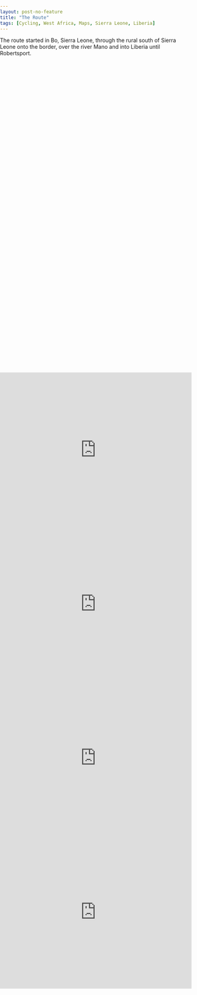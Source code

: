 ```yaml
---
layout: post-no-feature
title: "The Route"
tags: [Cycling, West Africa, Maps, Sierra Leone, Liberia]
---
```



<script src='https://api.tiles.mapbox.com/mapbox-gl-js/v0.45.0/mapbox-gl.js'></script>
<link href='https://api.tiles.mapbox.com/mapbox-gl-js/v0.45.0/mapbox-gl.css' rel='stylesheet' />
<style>
    body { margin:0; padding:0; }
    #map { vertical-align: middle;
        min-height: 360px;
        height: 85vh;
        width: 100%;
        max-height: 800px;
        background-position: center center;
        background-size: cover;
        vertical-align: middle;
        -webkit-background-size: cover;
        -moz-background-size: cover;
        -o-background-size: cover;
        position: relative;
        top: 0;
        z-index: -1;}
</style>    


The route started in Bo, Sierra Leone, through the rural south of Sierra Leone onto the border, over the river Mano and into Liberia until Robertsport.


<div id='map'></div>

<br />

<iframe height='405' width='100%' frameborder='0' allowtransparency='true' scrolling='no' src='https://www.strava.com/activities/1604275180/embed/438de37f24d7407ec656943f78b46b31cbbee7ec'></iframe>

<iframe height='405' width='100%' frameborder='0' allowtransparency='true' scrolling='no' src='https://www.strava.com/activities/1609489886/embed/5af0fee9bce70756ce6e6621cd5d51f1c875350c'></iframe>

<iframe height='405' width='100%' frameborder='0' allowtransparency='true' scrolling='no' src='https://www.strava.com/activities/1609489870/embed/4d3518e5b5a5d29968808ff45136e1196ffa15ac'></iframe>

<iframe height='405' width='100%' frameborder='0' allowtransparency='true' scrolling='no' src='https://www.strava.com/activities/1616984907/embed/12647c65b187893f5f81dbe5ba0c20abe75e224c'></iframe>

<script>
mapboxgl.accessToken = 'pk.eyJ1Ijoicm91cmtpZSIsImEiOiJ0Mlg4RTU0In0.jnyGthqO9MDP1JD1Rpl8eg';
var map = new mapboxgl.Map({
    container: 'map', // container id
    style: 'mapbox://styles/rourkie/cji2oc2nd0v4r2ss5gabc4cc8', // stylesheet location
    center: [-11.43, 7.26], // starting position [lng, lat]
    zoom: 8.4, // starting zoom
    pitch: 50
});
</script>
